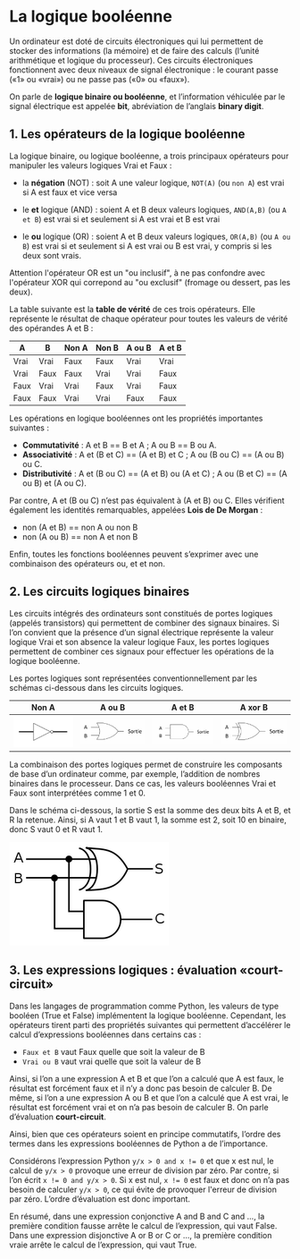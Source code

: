 # La logique booléenne

Un ordinateur est doté de circuits électroniques qui lui permettent de stocker des informations (la mémoire) et de faire des calculs (l’unité arithmétique et logique du processeur). Ces circuits électroniques fonctionnent avec deux niveaux de signal électronique : le courant passe («1» ou «vrai») ou ne passe pas («0» ou «faux»).

On parle de **logique binaire ou booléenne**, et l’information véhiculée par le signal électrique est appelée **bit**, abréviation de l’anglais **binary digit**.

## 1. Les opérateurs de la logique booléenne

La logique binaire, ou logique booléenne, a trois principaux opérateurs pour manipuler les valeurs logiques Vrai et Faux : 

* la **négation** (NOT) : soit A une valeur logique, ``NOT(A)`` (ou ``non A``) est vrai si A est faux et vice versa

* le **et** logique (AND) : soient A et B deux valeurs logiques, ``AND(A,B)`` (ou ``A et B``) est vrai si et seulement si A est vrai et B est vrai

* le **ou** logique (OR) : soient A et B deux valeurs logiques, ``OR(A,B)`` (ou ``A ou B``) est vrai si et seulement si A est vrai ou B est vrai, y compris si les deux sont vrais.

<div class="alert alert-danger" role="alert">
    
Attention l'opérateur OR est un "ou inclusif", à ne pas confondre avec l'opérateur XOR qui correpond au "ou exclusif" (fromage ou dessert, pas les deux).
</div>

La table suivante est la **table de vérité** de ces trois opérateurs. Elle représente le résultat de chaque opérateur pour toutes les valeurs de vérité des opérandes A et B :

| A | B | Non A | Non B | A ou B | A et B |
| --- | --- | --- | --- | --- | --- |
| Vrai | Vrai | Faux | Faux | Vrai | Vrai |
| Vrai | Faux | Faux | Vrai | Vrai | Faux |
| Faux | Vrai | Vrai | Faux | Vrai | Faux |
| Faux | Faux | Vrai | Vrai | Faux | Faux |

Les opérations en logique booléennes ont les propriétés importantes suivantes :    

- **Commutativité** : A et B == B et A ; A ou B == B ou A.	
- **Associativité** : A et (B et C) == (A et B) et C ; A ou (B ou C) == (A ou B) ou C.	
- **Distributivité** : A et (B ou C) == (A et B) ou (A et C) ; A ou (B et C) == (A ou B) et (A ou C).

Par contre, A et (B ou C) n’est pas équivalent à (A et B) ou C.
Elles vérifient également les identités remarquables, appelées **Lois de De Morgan** :    

- non (A et B) == non A ou non B    
- non (A ou B) == non A et non B

Enfin, toutes les fonctions booléennes peuvent s’exprimer avec une combinaison des opérateurs ou, et et non.

## 2. Les circuits logiques binaires

Les circuits intégrés des ordinateurs sont constitués de portes logiques (appelés transistors) qui permettent de combiner des signaux binaires. Si l’on convient que la présence d’un signal électrique représente la valeur logique Vrai et son absence la valeur logique Faux, les portes logiques permettent de combiner ces signaux pour effectuer les opérations de la logique booléenne.

Les portes logiques sont représentées conventionnellement par les schémas ci-dessous dans les circuits logiques.

| Non A | A ou B | A et B | A xor B |
| --- | --- | --- | --- |
|![](img/Not.png) | ![](img/OU.png) | ![](img/ET.png) | ![](img/XOR.png) |


La combinaison des portes logiques permet de construire les composants de base d’un ordinateur comme, par exemple, l’addition de nombres binaires dans le processeur. Dans ce cas, les valeurs booléennes Vrai et Faux sont interprétées comme 1 et 0.

Dans le schéma ci-dessous, la sortie S est la somme des deux bits A et B, et R la retenue. Ainsi, si A vaut 1 et B vaut 1, la somme est 2, soit 10 en binaire, donc S vaut 0 et R vaut 1.

![Additionneur 1 bit](img/add.png)

## 3. Les expressions logiques : évaluation «court-circuit»

Dans les langages de programmation comme Python, les valeurs de type booléen (True et False) implémentent la logique booléenne. Cependant, les opérateurs tirent parti des propriétés suivantes qui permettent d’accélérer le calcul d’expressions booléennes dans certains cas :

- ``Faux et B`` vaut Faux quelle que soit la valeur de B    
- ``Vrai ou B`` vaut vrai quelle que soit la valeur de B

Ainsi, si l’on a une expression A et B et que l’on a calculé que A est faux, le résultat est forcément faux et il n’y a donc pas besoin de calculer B. De même, si l’on a une expression A ou B et que l’on a calculé que A est vrai, le résultat est forcément vrai et on n’a pas besoin de calculer B. On parle d’évaluation **court-circuit**.

Ainsi, bien que ces opérateurs soient en principe commutatifs, l’ordre des termes dans les expressions booléennes de Python a de l’importance.

Considérons l’expression Python ``y/x > 0 and x != 0`` et que x est nul, le calcul de ``y/x > 0`` provoque une erreur de division par zéro.
Par contre, si l’on écrit ``x != 0 and y/x > 0``. Si x est nul, ``x != 0`` est faux et donc on n’a pas besoin de calculer ``y/x > 0``, ce qui évite de provoquer l'erreur de division par zéro. L’ordre d’évaluation est donc important.

En résumé, dans une expression conjonctive A and B and C and …, la première condition fausse arrête le calcul de l’expression, qui vaut False.	
Dans une expression disjonctive A or B or C or …, la première condition vraie arrête le calcul de l’expression, qui vaut True.